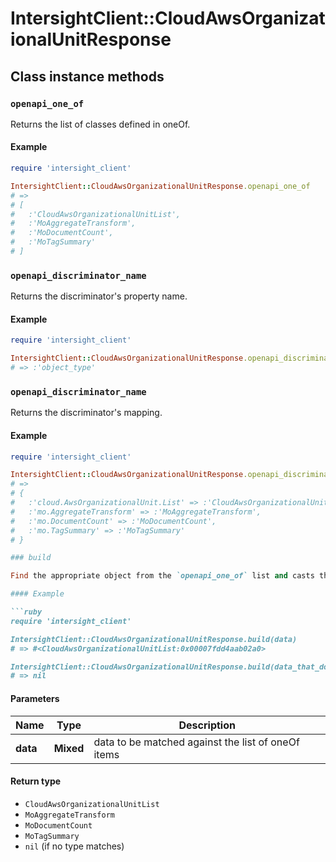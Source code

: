 # IntersightClient::CloudAwsOrganizationalUnitResponse

## Class instance methods

### `openapi_one_of`

Returns the list of classes defined in oneOf.

#### Example

```ruby
require 'intersight_client'

IntersightClient::CloudAwsOrganizationalUnitResponse.openapi_one_of
# =>
# [
#   :'CloudAwsOrganizationalUnitList',
#   :'MoAggregateTransform',
#   :'MoDocumentCount',
#   :'MoTagSummary'
# ]
```

### `openapi_discriminator_name`

Returns the discriminator's property name.

#### Example

```ruby
require 'intersight_client'

IntersightClient::CloudAwsOrganizationalUnitResponse.openapi_discriminator_name
# => :'object_type'
```

### `openapi_discriminator_name`

Returns the discriminator's mapping.

#### Example

```ruby
require 'intersight_client'

IntersightClient::CloudAwsOrganizationalUnitResponse.openapi_discriminator_mapping
# =>
# {
#   :'cloud.AwsOrganizationalUnit.List' => :'CloudAwsOrganizationalUnitList',
#   :'mo.AggregateTransform' => :'MoAggregateTransform',
#   :'mo.DocumentCount' => :'MoDocumentCount',
#   :'mo.TagSummary' => :'MoTagSummary'
# }

### build

Find the appropriate object from the `openapi_one_of` list and casts the data into it.

#### Example

```ruby
require 'intersight_client'

IntersightClient::CloudAwsOrganizationalUnitResponse.build(data)
# => #<CloudAwsOrganizationalUnitList:0x00007fdd4aab02a0>

IntersightClient::CloudAwsOrganizationalUnitResponse.build(data_that_doesnt_match)
# => nil
```

#### Parameters

| Name | Type | Description |
| ---- | ---- | ----------- |
| **data** | **Mixed** | data to be matched against the list of oneOf items |

#### Return type

- `CloudAwsOrganizationalUnitList`
- `MoAggregateTransform`
- `MoDocumentCount`
- `MoTagSummary`
- `nil` (if no type matches)

